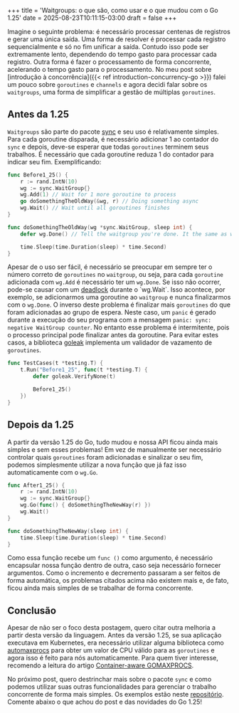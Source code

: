 +++
title = 'Waitgroups: o que são, como usar e o que mudou com o Go 1.25'
date = 2025-08-23T10:11:15-03:00
draft = false
+++

Imagine o seguinte problema: é necessário processar centenas de registros e gerar uma única saída. Uma forma de resolver é processar cada registro sequencialmente e só no fim unificar a saída. Contudo isso pode ser extremamente lento, dependendo do tempo gasto para processar cada registro. Outra forma é fazer o processamento de forma concorrente, acelerando o tempo gasto para o processamento. No meu post sobre [introdução à concorrência]({{< ref introduction-concurrency-go >}}) falei um pouco sobre `goroutines` e `channels` e agora decidi falar sobre os `waitgroups`, uma forma de simplificar a gestão de múltiplas `goroutines`.

## Antes da 1.25
`Waitgroups` são parte do pacote [sync](https://pkg.go.dev/sync#WaitGroup) e seu uso é relativamente simples. Para cada goroutine disparada, é necessário adicionar 1 ao contador do `sync` e depois, deve-se esperar que todas `goroutines` terminem seus trabalhos. É necessário que cada goroutine reduza 1 do contador para indicar seu fim. Exemplificando:

```go
func Before1_25() {
	r := rand.IntN(10)
	wg := sync.WaitGroup{}
	wg.Add(1) // Wait for 1 more goroutine to process
	go doSomethingTheOldWay(&wg, r) // Doing something async
	wg.Wait() // Wait until all goroutines finishes
}

func doSomethingTheOldWay(wg *sync.WaitGroup, sleep int) {
	defer wg.Done() // Tell the waitgroup you're done. It the same as wg.Add(-1)

	time.Sleep(time.Duration(sleep) * time.Second)
}
```

Apesar de o uso ser fácil, é necessário se preocupar em sempre ter o número correto de `goroutines` no `waitgroup`, ou seja, para cada `goroutine` adicionada com `wg.Add` é necessário ter um `wg.Done`. Se isso não ocorrer, pode-se causar com um [deadlock](https://en.wikipedia.org/wiki/Deadlock_(computer_science)) durante o `wg.Wait`. Isso acontece, por exemplo, se adicionarmos uma goroutine ao `waitgroup` e nunca finalizarmos com o `wg.Done`. O inverso deste problema é finalizar mais `goroutines` do que foram adicionadas ao grupo de espera. Neste caso, um `panic` é gerado durante a execução do seu programa com a mensagem `panic: sync: negative WaitGroup counter`. No entanto esse problema é intermitente, pois o processo principal pode finalizar antes da goroutine. Para evitar estes casos, a biblioteca [goleak](https://github.com/uber-go/goleak) implementa um validador de vazamento de `goroutines`. 

```go
func TestCases(t *testing.T) {
	t.Run("Before1_25", func(t *testing.T) {
		defer goleak.VerifyNone(t)

		Before1_25()
	})
}
```
## Depois da 1.25
A partir da versão 1.25 do Go, tudo mudou e nossa API ficou ainda mais simples e sem esses problemas! Em vez de manualmente ser necessário controlar quais `goroutines` foram adicionadas e sinalizar o seu fim, podemos simplesmente utilizar a nova função que já faz isso automaticamente com o `wg.Go`.

```go
func After1_25() {
	r := rand.IntN(10)
	wg := sync.WaitGroup{}
	wg.Go(func() { doSomethingTheNewWay(r) })
	wg.Wait()
}

func doSomethingTheNewWay(sleep int) {
	time.Sleep(time.Duration(sleep) * time.Second)
}
```

Como essa função recebe um `func ()` como argumento, é necessário encapsular nossa função dentro de outra, caso seja necessário fornecer argumentos. Como o incremento e decremento passaram a ser feitos de forma automática, os problemas citados acima não existem mais e, de fato, ficou ainda mais simples de se trabalhar de forma concorrente. 

## Conclusão
Apesar de não ser o foco desta postagem, quero citar outra melhoria a partir desta versão da linguagem. Antes da versão 1.25, se sua aplicação executava em Kubernetes, era necessário utilizar alguma biblioteca como [automaxprocs](https://github.com/uber-go/automaxprocs) para obter um valor de CPU válido para as `goroutines` e agora isso é feito para nós automaticamente. Para quem tiver interesse, recomendo a leitura do artigo [Container-aware GOMAXPROCS](https://go.dev/blog/container-aware-gomaxprocs).

No próximo post, quero destrinchar mais sobre o pacote `sync` e como podemos utilizar suas outras funcionalidades para gerenciar o trabalho concorrente de forma mais simples. Os exemplos estão neste [repositório](https://github.com/mfbmina/poc_waitgroups). Comente abaixo o que achou do post e das novidades do Go 1.25!
